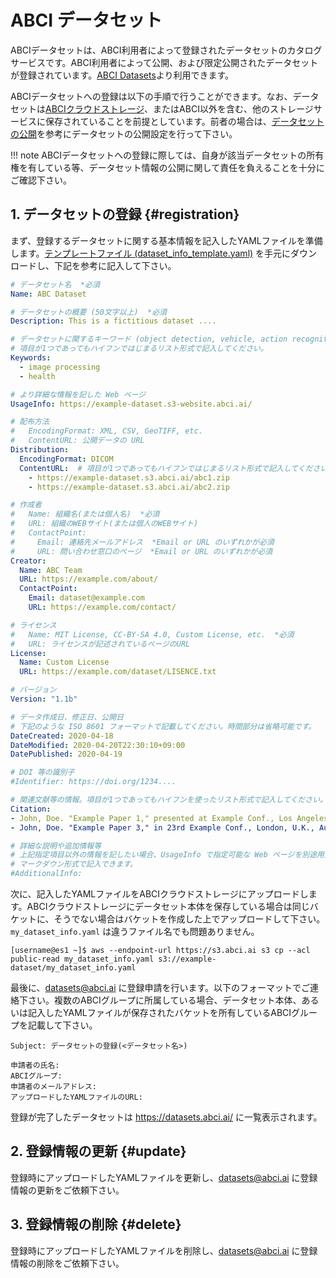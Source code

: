 
# ABCI データセット

ABCIデータセットは、ABCI利用者によって登録されたデータセットのカタログサービスです。ABCI利用者によって公開、および限定公開されたデータセットが登録されています。[ABCI Datasets](https://datasets.abci.ai)より利用できます。

ABCIデータセットへの登録は以下の手順で行うことができます。なお、データセットは[ABCIクラウドストレージ](abci-cloudstorage.md)、またはABCI以外を含む、他のストレージサービスに保存されていることを前提としています。前者の場合は、[データセットの公開](abci-cloudstorage/publishing-datasets.md)を参考にデータセットの公開設定を行って下さい。

!!! note
    ABCIデータセットへの登録に際しては、自身が該当データセットの所有権を有している等、データセット情報の公開に関して責任を負えることを十分にご確認下さい。


## 1. データセットの登録 {#registration}

まず、登録するデータセットに関する基本情報を記入したYAMLファイルを準備します。[テンプレートファイル (dataset_info_template.yaml)](https://datasets.abci.ai/dataset_info_template.yaml) を手元にダウンロードし、下記を参考に記入して下さい。

<!--UsageInfo には、後述の index.html または別途用意するページの URL を記入します。UsageInfo には、データファイルまたはデータファイルのリストが記載されているページの URL を記入します。-->

```yaml
# データセット名  *必須
Name: ABC Dataset

# データセットの概要 (50文字以上)  *必須
Description: This is a fictitious dataset ....

# データセットに関するキーワード (object detection, vehicle, action recognition, earth observation, etc.)  *必須
# 項目が1つであってもハイフンではじまるリスト形式で記入してください。
Keywords:
  - image processing
  - health

# より詳細な情報を記した Web ページ
UsageInfo: https://example-dataset.s3-website.abci.ai/

# 配布方法
#   EncodingFormat: XML, CSV, GeoTIFF, etc.
#   ContentURL: 公開データの URL
Distribution:
  EncodingFormat: DICOM
  ContentURL:  # 項目が1つであってもハイフンではじまるリスト形式で記入してください。
    - https://example-dataset.s3.abci.ai/abc1.zip
    - https://example-dataset.s3.abci.ai/abc2.zip

# 作成者
#   Name: 組織名(または個人名)  *必須
#   URL: 組織のWEBサイト(または個人のWEBサイト)
#   ContactPoint:
#     Email: 連絡先メールアドレス  *Email or URL のいずれかが必須
#     URL: 問い合わせ窓口のページ  *Email or URL のいずれかが必須
Creator:
  Name: ABC Team
  URL: https://example.com/about/
  ContactPoint:
    Email: dataset@example.com
    URL: https://example.com/contact/

# ライセンス
#   Name: MIT License, CC-BY-SA 4.0, Custom License, etc.  *必須
#   URL: ライセンスが記述されているページのURL
License:
  Name: Custom License
  URL: https://example.com/dataset/LISENCE.txt

# バージョン
Version: "1.1b"

# データ作成日、修正日、公開日
# 下記のような ISO 8601 フォーマットで記載してください。時間部分は省略可能です。
DateCreated: 2020-04-18
DateModified: 2020-04-20T22:30:10+09:00
DatePublished: 2020-04-19

# DOI 等の識別子
#Identifier: https://doi.org/1234....

# 関連文献等の情報。項目が1つであってもハイフンを使ったリスト形式で記入してください。
Citation: 
- John, Doe. "Example Paper 1," presented at Example Conf., Los Angeles, CA, USA, Oct. 8-10, 2020.
- John, Doe. "Example Paper 3," in 23rd Example Conf., London, U.K., Aug. 2015. [Online]. Available: https://example.com/papers/23-5.pdf

# 詳細な説明や追加情報等
# 上記指定項目以外の情報を記したい場合、UsageInfo で指定可能な Web ページを別途用意しない場合に、本項目に追加情報や詳細説明を自由に記述できます。
# マークダウン形式で記入できます。
#AdditionalInfo:
```

次に、記入したYAMLファイルをABCIクラウドストレージにアップロードします。ABCIクラウドストレージにデータセット本体を保存している場合は同じバケットに、そうでない場合はバケットを作成した上でアップロードして下さい。 `my_dataset_info.yaml` は違うファイル名でも問題ありません。

```
[username@es1 ~]$ aws --endpoint-url https://s3.abci.ai s3 cp --acl public-read my_dataset_info.yaml s3://example-dataset/my_dataset_info.yaml
```


最後に、<datasets@abci.ai> に登録申請を行います。以下のフォーマットでご連絡下さい。複数のABCIグループに所属している場合、データセット本体、あるいは記入したYAMLファイルが保存されたバケットを所有しているABCIグループを記載して下さい。

```text
Subject: データセットの登録(<データセット名>)

申請者の氏名: 
ABCIグループ: 
申請者のメールアドレス: 
アップロードしたYAMLファイルのURL: 
```

登録が完了したデータセットは <https://datasets.abci.ai/> に一覧表示されます。


## 2. 登録情報の更新 {#update}

登録時にアップロードしたYAMLファイルを更新し、<datasets@abci.ai>  に登録情報の更新をご依頼下さい。


## 3. 登録情報の削除 {#delete}

登録時にアップロードしたYAMLファイルを削除し、<datasets@abci.ai>  に登録情報の削除をご依頼下さい。

